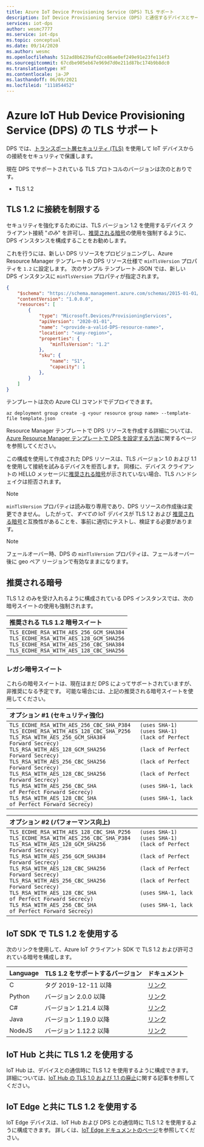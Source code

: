 ```yaml
---
title: Azure IoT Device Provisioning Service (DPS) TLS サポート
description: IoT Device Provisioning Service (DPS) と通信するデバイスとサービスにセキュリティで保護された TLS 接続を使用する際のベスト プラクティス
services: iot-dps
author: wesmc7777
ms.service: iot-dps
ms.topic: conceptual
ms.date: 09/14/2020
ms.author: wesmc
ms.openlocfilehash: 512ad8b6239afd2ce86ae0ef249e91e23fe114f3
ms.sourcegitcommit: 67cdbe905eb67e969d7d0e211d87bc174b9b8dc0
ms.translationtype: HT
ms.contentlocale: ja-JP
ms.lasthandoff: 06/09/2021
ms.locfileid: "111854452"
---
```

# <a name="tls-support-in-azure-iot-hub-device-provisioning-service-dps"></a>Azure IoT Hub Device Provisioning Service (DPS) の TLS サポート

DPS では、[トランスポート層セキュリティ (TLS)](http://wikipedia.org/wiki/Transport_Layer_Security) を使用して IoT デバイスからの接続をセキュリティで保護します。 

現在 DPS でサポートされている TLS プロトコルのバージョンは次のとおりです。 
* TLS 1.2

## <a name="restrict-connections-to-tls-12"></a>TLS 1.2 に接続を制限する

セキュリティを強化するためには、TLS バージョン 1.2 を使用するデバイス クライアント接続 "*のみ*" を許可し、[推奨される暗号](#recommended-ciphers)の使用を強制するように、DPS インスタンスを構成することをお勧めします。

これを行うには、新しい DPS リソースをプロビジョニングし、Azure Resource Manager テンプレートの DPS リソース仕様で `minTlsVersion` プロパティを `1.2` に設定します。 次のサンプル テンプレート JSON では、新しい DPS インスタンスに `minTlsVersion` プロパティが指定されます。

```json
{
    "$schema": "https://schema.management.azure.com/schemas/2015-01-01/deploymentTemplate.json#",
    "contentVersion": "1.0.0.0",
    "resources": [
        {
            "type": "Microsoft.Devices/ProvisioningServices",
            "apiVersion": "2020-01-01",
            "name": "<provide-a-valid-DPS-resource-name>",
            "location": "<any-region>",
            "properties": {
                "minTlsVersion": "1.2"
            },
            "sku": {
                "name": "S1",
                "capacity": 1
            },
        }     
    ]
}
```

テンプレートは次の Azure CLI コマンドでデプロイできます。 

```azurecli
az deployment group create -g <your resource group name> --template-file template.json
```

Resource Manager テンプレートで DPS リソースを作成する詳細については、[Azure Resource Manager テンプレートで DPS を設定する方法](quick-setup-auto-provision-rm.md)に関するページを参照してください。

この構成を使用して作成された DPS リソースは、TLS バージョン 1.0 および 1.1 を使用して接続を試みるデバイスを拒否します。 同様に、デバイス クライアントの HELLO メッセージに[推奨される暗号](#recommended-ciphers)が示されていない場合、TLS ハンドシェイクは拒否されます。

> [!NOTE]
> `minTlsVersion` プロパティは読み取り専用であり、DPS リソースの作成後は変更できません。 したがって、*すべての* IoT デバイスが TLS 1.2 および [推奨される暗号](#recommended-ciphers)と互換性があることを、事前に適切にテストし、検証する必要があります。


> [!NOTE]
> フェールオーバー時、DPS の `minTlsVersion` プロパティは、フェールオーバー後に geo ペア リージョンで有効なままになります。

## <a name="recommended-ciphers"></a>推奨される暗号

TLS 1.2 のみを受け入れるように構成されている DPS インスタンスでは、次の暗号スイートの使用も強制されます。


| 推奨される TLS 1.2 暗号スイート |
| :--- |
| `TLS_ECDHE_RSA_WITH_AES_256_GCM_SHA384`<br>`TLS_ECDHE_RSA_WITH_AES_128_GCM_SHA256`<br>`TLS_ECDHE_RSA_WITH_AES_256_CBC_SHA384`<br>`TLS_ECDHE_RSA_WITH_AES_128_CBC_SHA256` |


### <a name="legacy-cipher-suites"></a>レガシ暗号スイート 

これらの暗号スイートは、現在はまだ DPS によってサポートされていますが、非推奨になる予定です。 可能な場合には、上記の推奨される暗号スイートを使用してください。

| オプション #1 (セキュリティ強化) |
| :--- |
| `TLS_ECDHE_RSA_WITH_AES_256_CBC_SHA_P384   (uses SHA-1)`<br>`TLS_ECDHE_RSA_WITH_AES_128_CBC_SHA_P256   (uses SHA-1)`<br>`TLS_RSA_WITH_AES_256_GCM_SHA384           (lack of Perfect Forward Secrecy)`<br>`TLS_RSA_WITH_AES_128_GCM_SHA256           (lack of Perfect Forward Secrecy)`<br>`TLS_RSA_WITH_AES_256_CBC_SHA256           (lack of Perfect Forward Secrecy)`<br>`TLS_RSA_WITH_AES_128_CBC_SHA256           (lack of Perfect Forward Secrecy)`<br>`TLS_RSA_WITH_AES_256_CBC_SHA              (uses SHA-1, lack of Perfect Forward Secrecy)`<br>`TLS_RSA_WITH_AES_128_CBC_SHA              (uses SHA-1, lack of Perfect Forward Secrecy)` |

| オプション #2 (パフォーマンス向上) |
| :--- |
| `TLS_ECDHE_RSA_WITH_AES_128_CBC_SHA_P256   (uses SHA-1)`<br>`TLS_ECDHE_RSA_WITH_AES_256_CBC_SHA_P384   (uses SHA-1)`<br>`TLS_RSA_WITH_AES_128_GCM_SHA256           (lack of Perfect Forward Secrecy)`<br>`TLS_RSA_WITH_AES_256_GCM_SHA384           (lack of Perfect Forward Secrecy)`<br>`TLS_RSA_WITH_AES_128_CBC_SHA256           (lack of Perfect Forward Secrecy)`<br>`TLS_RSA_WITH_AES_256_CBC_SHA256           (lack of Perfect Forward Secrecy)`<br>`TLS_RSA_WITH_AES_128_CBC_SHA              (uses SHA-1, lack of Perfect Forward Secrecy)`<br>`TLS_RSA_WITH_AES_256_CBC_SHA              (uses SHA-1, lack of Perfect Forward Secrecy)` |


## <a name="use-tls-12-in-the-iot-sdks"></a>IoT SDK で TLS 1.2 を使用する

次のリンクを使用して、Azure IoT クライアント SDK で TLS 1.2 および許可されている暗号を構成します。

| Language | TLS 1.2 をサポートするバージョン | ドキュメント |
|----------|------------------------------------|---------------|
| C        | タグ 2019-12-11 以降            | [リンク](https://aka.ms/Tls_C_SDK_IoT) |
| Python   | バージョン 2.0.0 以降             | [リンク](https://aka.ms/Tls_Python_SDK_IoT) |
| C#       | バージョン 1.21.4 以降            | [リンク](https://aka.ms/Tls_CSharp_SDK_IoT) |
| Java     | バージョン 1.19.0 以降            | [リンク](https://aka.ms/Tls_Java_SDK_IoT) |
| NodeJS   | バージョン 1.12.2 以降            | [リンク](https://aka.ms/Tls_Node_SDK_IoT) |

## <a name="use-tls-12-with-iot-hub"></a>IoT Hub と共に TLS 1.2 を使用する

IoT Hub は、デバイスとの通信時に TLS 1.2 を使用するように構成できます。 詳細については、[IoT Hub の TLS 1.0 および 1.1 の廃止](../iot-hub/iot-hub-tls-deprecating-1-0-and-1-1.md)に関する記事を参照してください。

## <a name="use-tls-12-with-iot-edge"></a>IoT Edge と共に TLS 1.2 を使用する

IoT Edge デバイスは、IoT Hub および DPS との通信時に TLS 1.2 を使用するように構成できます。 詳しくは、[IoT Edge ドキュメントのページ](https://github.com/Azure/iotedge/blob/master/edge-modules/edgehub-proxy/README.md)を参照してください。
